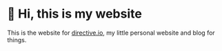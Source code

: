 # 👋 Hi, this is my website

This is the website for [directive.io](https://directive.io), my little personal website and blog for things.
